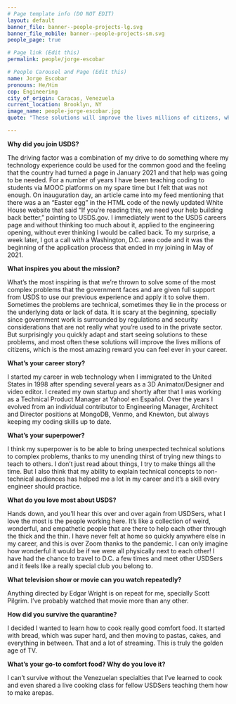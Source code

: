 ```yaml
---
# Page template info (DO NOT EDIT)
layout: default
banner_file: banner--people-projects-lg.svg
banner_file_mobile: banner--people-projects-sm.svg
people_page: true

# Page link (Edit this)
permalink: people/jorge-escobar

# People Carousel and Page (Edit this)
name: Jorge Escobar
pronouns: He/Him
cop: Engineering
city_of_origin: Caracas, Venezuela
current_location: Brooklyn, NY
image_name: people-jorge-escobar.jpg
quote: "These solutions will improve the lives millions of citizens, which is the most amazing reward you can feel ever in your career."

---
```


**Why did you join USDS?**

The driving factor was a combination of my drive to do something where my technology experience could be used for the common good and the feeling that the country had turned a page in January 2021 and that help was going to be needed. For a number of years I have been teaching coding to students via MOOC platforms on my spare time but I felt that was not enough.
On inauguration day, an article came into my feed mentioning that there was a an “Easter egg” in the HTML code of the newly updated White House website that said “If you’re reading this, we need your help building back better,” pointing to USDS.gov. I immediately went to the USDS careers page and without thinking too much about it, applied to the engineering opening, without ever thinking I would be called back. To my surprise, a week later, I got a call with a Washington, D.C. area code and it was the beginning of the application process that ended in my joining in May of 2021.

**What inspires you about the mission?**

What’s the most inspiring is that we’re thrown to solve some of the most complex problems that the government faces and are given full support from USDS to use our previous experience and apply it to solve them. Sometimes the problems are technical, sometimes they lie in the process or the underlying data or lack of data. It is scary at the beginning, specially since government work is surrounded by regulations and security considerations that are not really what you’re used to in the private sector. But surprisingly you quickly adapt and start seeing solutions to these problems, and most often these solutions will improve the lives millions of citizens, which is the most amazing reward you can feel ever in your career.

**What’s your career story?**

I started my career in web technology when I immigrated to the United States in 1998 after spending several years as a 3D Animator/Designer and video editor. I created my own startup and shortly after that I was working as a Technical Product Manager at Yahoo! en Español. Over the years I evolved from an individual contributor to Engineering Manager, Architect and Director positions at MongoDB, Venmo, and Knewton, but always keeping my coding skills up to date.

**What’s your superpower?**

I think my superpower is to be able to bring unexpected technical solutions to complex problems, thanks to my unending thirst of trying new things to teach to others. I don’t just read about things, I try to make things all the time. But I also think that my ability to explain technical concepts to non-technical audiences has helped me a lot in my career and it’s a skill every engineer should practice.

**What do you love most about USDS?**

Hands down, and you’ll hear this over and over again from USDSers, what I love the most is the people working here. It’s like a collection of weird, wonderful, and empathetic people that are there to help each other through the thick and the thin. I have never felt at home so quickly anywhere else in my career, and this is over Zoom thanks to the pandemic. I can only imagine how wonderful it would be if we were all physically next to each other! I have had the chance to travel to D.C. a few times and meet other USDSers and it feels like a really special club you belong to.

**What television show or movie can you watch repeatedly?**

Anything directed by Edgar Wright is on repeat for me, specially Scott Pilgrim. I’ve probably watched that movie more than any other.

**How did you survive the quarantine?**

I decided I wanted to learn how to cook really good comfort food. It started with bread, which was super hard, and then moving to pastas, cakes, and everything in between. That and a lot of streaming. This is truly the golden age of TV.

**What’s your go-to comfort food? Why do you love it?**

I can’t survive without the Venezuelan specialties that I’ve learned to cook and even shared a live cooking class for fellow USDSers teaching them how to make arepas.
